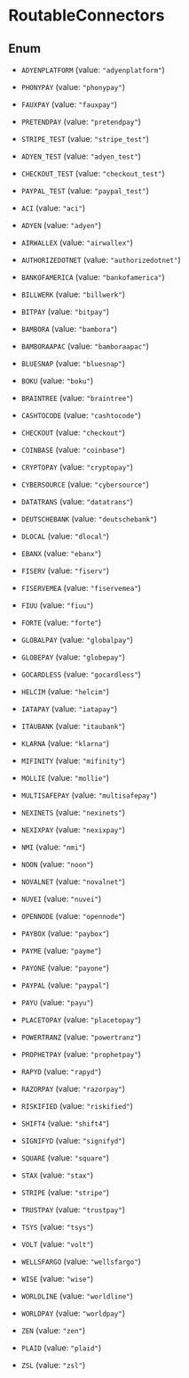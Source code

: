 

# RoutableConnectors

## Enum


* `ADYENPLATFORM` (value: `"adyenplatform"`)

* `PHONYPAY` (value: `"phonypay"`)

* `FAUXPAY` (value: `"fauxpay"`)

* `PRETENDPAY` (value: `"pretendpay"`)

* `STRIPE_TEST` (value: `"stripe_test"`)

* `ADYEN_TEST` (value: `"adyen_test"`)

* `CHECKOUT_TEST` (value: `"checkout_test"`)

* `PAYPAL_TEST` (value: `"paypal_test"`)

* `ACI` (value: `"aci"`)

* `ADYEN` (value: `"adyen"`)

* `AIRWALLEX` (value: `"airwallex"`)

* `AUTHORIZEDOTNET` (value: `"authorizedotnet"`)

* `BANKOFAMERICA` (value: `"bankofamerica"`)

* `BILLWERK` (value: `"billwerk"`)

* `BITPAY` (value: `"bitpay"`)

* `BAMBORA` (value: `"bambora"`)

* `BAMBORAAPAC` (value: `"bamboraapac"`)

* `BLUESNAP` (value: `"bluesnap"`)

* `BOKU` (value: `"boku"`)

* `BRAINTREE` (value: `"braintree"`)

* `CASHTOCODE` (value: `"cashtocode"`)

* `CHECKOUT` (value: `"checkout"`)

* `COINBASE` (value: `"coinbase"`)

* `CRYPTOPAY` (value: `"cryptopay"`)

* `CYBERSOURCE` (value: `"cybersource"`)

* `DATATRANS` (value: `"datatrans"`)

* `DEUTSCHEBANK` (value: `"deutschebank"`)

* `DLOCAL` (value: `"dlocal"`)

* `EBANX` (value: `"ebanx"`)

* `FISERV` (value: `"fiserv"`)

* `FISERVEMEA` (value: `"fiservemea"`)

* `FIUU` (value: `"fiuu"`)

* `FORTE` (value: `"forte"`)

* `GLOBALPAY` (value: `"globalpay"`)

* `GLOBEPAY` (value: `"globepay"`)

* `GOCARDLESS` (value: `"gocardless"`)

* `HELCIM` (value: `"helcim"`)

* `IATAPAY` (value: `"iatapay"`)

* `ITAUBANK` (value: `"itaubank"`)

* `KLARNA` (value: `"klarna"`)

* `MIFINITY` (value: `"mifinity"`)

* `MOLLIE` (value: `"mollie"`)

* `MULTISAFEPAY` (value: `"multisafepay"`)

* `NEXINETS` (value: `"nexinets"`)

* `NEXIXPAY` (value: `"nexixpay"`)

* `NMI` (value: `"nmi"`)

* `NOON` (value: `"noon"`)

* `NOVALNET` (value: `"novalnet"`)

* `NUVEI` (value: `"nuvei"`)

* `OPENNODE` (value: `"opennode"`)

* `PAYBOX` (value: `"paybox"`)

* `PAYME` (value: `"payme"`)

* `PAYONE` (value: `"payone"`)

* `PAYPAL` (value: `"paypal"`)

* `PAYU` (value: `"payu"`)

* `PLACETOPAY` (value: `"placetopay"`)

* `POWERTRANZ` (value: `"powertranz"`)

* `PROPHETPAY` (value: `"prophetpay"`)

* `RAPYD` (value: `"rapyd"`)

* `RAZORPAY` (value: `"razorpay"`)

* `RISKIFIED` (value: `"riskified"`)

* `SHIFT4` (value: `"shift4"`)

* `SIGNIFYD` (value: `"signifyd"`)

* `SQUARE` (value: `"square"`)

* `STAX` (value: `"stax"`)

* `STRIPE` (value: `"stripe"`)

* `TRUSTPAY` (value: `"trustpay"`)

* `TSYS` (value: `"tsys"`)

* `VOLT` (value: `"volt"`)

* `WELLSFARGO` (value: `"wellsfargo"`)

* `WISE` (value: `"wise"`)

* `WORLDLINE` (value: `"worldline"`)

* `WORLDPAY` (value: `"worldpay"`)

* `ZEN` (value: `"zen"`)

* `PLAID` (value: `"plaid"`)

* `ZSL` (value: `"zsl"`)



